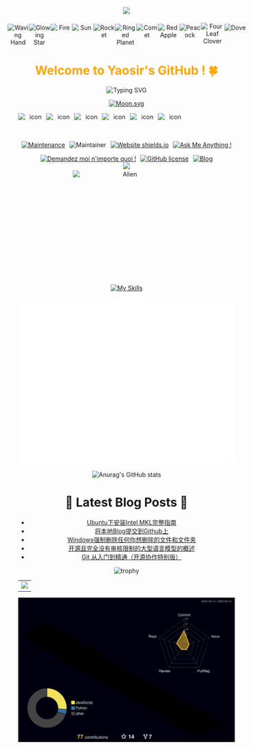 <div align="center">

  <!-- Knock Code Pictures -->
  <picture>
    <source media="(prefers-color-scheme: dark)" srcset="https://cdn.jsdelivr.net/gh/sun0225SUN/sun0225SUN/assets/images/coding.gif" />
    <source media="(prefers-color-scheme: light)" srcset="https://cdn.jsdelivr.net/gh/sun0225SUN/sun0225SUN/assets/images/developer.svg" height="225px" />
    <img src="https://cdn.jsdelivr.net/gh/sun0225SUN/sun0225SUN/assets/images/coding.gif" />
  </picture>

  <!-- for beauty -->
  <div>&nbsp;</div>




<!-- Dynamic Emojis -->
<div style="display: flex; justify-content: center; align-items: center;">
  <img src="https://raw.githubusercontent.com/Tarikul-Islam-Anik/Animated-Fluent-Emojis/master/Emojis/Hand%20gestures/Waving%20Hand.png" alt="Waving Hand" width="50" height="50" />
  <img src="https://raw.githubusercontent.com/Tarikul-Islam-Anik/Animated-Fluent-Emojis/master/Emojis/Travel%20and%20places/Glowing%20Star.png" alt="Glowing Star" width="50" height="50" />
  <img src="https://raw.githubusercontent.com/Tarikul-Islam-Anik/Animated-Fluent-Emojis/master/Emojis/Travel%20and%20places/Fire.png" alt="Fire" width="50" height="50" />
  <img src="https://raw.githubusercontent.com/Tarikul-Islam-Anik/Animated-Fluent-Emojis/master/Emojis/Travel%20and%20places/Sun.png" alt="Sun" width="50" height="50" />  
  <img src="https://raw.githubusercontent.com/Tarikul-Islam-Anik/Animated-Fluent-Emojis/master/Emojis/Travel%20and%20places/Rocket.png" alt="Rocket" width="50" height="50" />
  <img src="https://raw.githubusercontent.com/Tarikul-Islam-Anik/Animated-Fluent-Emojis/master/Emojis/Travel%20and%20places/Ringed%20Planet.png" alt="Ringed Planet" width="50" height="50" />
  <img src="https://raw.githubusercontent.com/Tarikul-Islam-Anik/Animated-Fluent-Emojis/master/Emojis/Travel%20and%20places/Comet.png" alt="Comet" width="50" height="50" />
  <img src="https://raw.githubusercontent.com/Tarikul-Islam-Anik/Animated-Fluent-Emojis/master/Emojis/Food/Red%20Apple.png" alt="Red Apple" width="50" height="50" />
  <img src="https://raw.githubusercontent.com/Tarikul-Islam-Anik/Animated-Fluent-Emojis/master/Emojis/Animals/Peacock.png" alt="Peacock" width="50" height="50" />
  <img src="https://raw.githubusercontent.com/Tarikul-Islam-Anik/Animated-Fluent-Emojis/master/Emojis/Animals/Four%20Leaf%20Clover.png" alt="Four Leaf Clover" width="55" height="55" />
  <img src="https://raw.githubusercontent.com/Tarikul-Islam-Anik/Animated-Fluent-Emojis/master/Emojis/Animals/Dove.png" alt="Dove" width="50" height="50" />
</div>


<!-- Welcome words -->
<h1 style="color: #FFA500;">Welcome to Yaosir's GitHub ! 🍀</h1>




<!-- World Peaceful words -->
![Typing SVG](https://readme-typing-svg.demolab.com/?lines=The+World+Remains+Peaceful+Forever+!)




<!-- Moon Emoji -->
[![Moon.svg](https://moon-svg.minung.dev/moon.svg?size=200&theme=ray&rotate=148)](https://moon-svg.minung.dev)





<!-- Dynamic Skills Logo -->
<div style="display: flex; align-items: flex-start;"><img src="https://techstack-generator.vercel.app/cpp-icon.svg" alt="icon" width="65" height="65" /><img src="https://techstack-generator.vercel.app/python-icon.svg" alt="icon" width="65" height="65" /><img src="https://techstack-generator.vercel.app/github-icon.svg" alt="icon" width="65" height="65" /><img src="https://techstack-generator.vercel.app/docker-icon.svg" alt="icon" width="65" height="65" /><img src="https://techstack-generator.vercel.app/raspberrypi-icon.svg" alt="icon" width="65" height="65" /><img src="https://techstack-generator.vercel.app/react-icon.svg" alt="icon" width="65" height="65" /></div>





<!-- Little Logo -->
<div style="display: flex; flex-direction: column; align-items: center; gap: 15px;">
  <!-- 上四部分 -->
  <div style="display: flex; justify-content: center; gap: 10px;">
    <a href="https://GitHub.com/Naereen/StrapDown.js/graphs/commit-activity">
      <img src="https://img.shields.io/badge/Maintained%3F-yes-green.svg" alt="Maintenance">
    </a>
    <img src="https://img.shields.io/badge/maintainer-theMaintainer-blue" alt="Maintainer">
    <a href="http://shields.io/">
      <img src="https://img.shields.io/website-up-down-green-red/http/shields.io.svg" alt="Website shields.io">
    </a>
    <a href="https://GitHub.com/Naereen/ama">
      <img src="https://img.shields.io/badge/Ask%20me-anything-1abc9c.svg" alt="Ask Me Anything !">
    </a>
  </div>
  <!-- 下三部分 -->
  <div style="display: flex; justify-content: center; gap: 10px;">
    <a href="https://GitHub.com/Naereen/ama.fr">
      <img src="https://img.shields.io/badge/Demandez%20moi-n'%20importe%20quoi-1abc9c.svg" alt="Demandez moi n'importe quoi !">
    </a>
    <a href="https://github.com/Naereen/StrapDown.js/blob/master/LICENSE">
      <img src="https://img.shields.io/github/license/Naereen/StrapDown.js.svg" alt="GitHub license">
    </a>
    <a href="https://blog.csdn.net/qq_60865111?type=blog">
      <img src="https://img.shields.io/badge/Blog-CSDN-orange.svg" alt="Blog">
    </a>
  </div>
</div>




<!-- Motto -->
<img src="https://quotes-github-readme.vercel.app/api?type=horizontal&theme=dark&quote=用心传递技术。&author=Yaosir"  />



<!-- Alien Emoji -->
<div style="display: flex; justify-content: center; align-items: center;">
  <img src="https://raw.githubusercontent.com/Tarikul-Islam-Anik/Animated-Fluent-Emojis/master/Emojis/Smilies/Alien.png" alt="Alien" width="250" height="250" />
</div>




<!-- Skills Emoji -->
[![My Skills](https://skillicons.dev/icons?i=c,cpp,py,rust,matlab,linux,github,pytorch,tensorflow,opencv,git,stackoverflow,visualstudio,vscode,pycharm,anaconda,raspberrypi,docker,vim,gmail,gcp&theme=dark&perline=7)](https://skillicons.dev)






<!-- Stats Words -->
![Metrics](github-metrics.svg)





<!-- Stats Card -->
![Anurag's GitHub stats](https://github-readme-stats.vercel.app/api?username=BreCaspian&show_icons=true&theme=radical)



<!-- Blogs List -->
# :orange_book: Latest Blog Posts :cactus:
<!-- BLOG-POST-LIST:START -->
- [Ubuntu下安装Intel MKL完整指南](https://blog.csdn.net/qq_60865111/article/details/147261872)
- [将本地Blog提交到Github上](https://blog.csdn.net/qq_60865111/article/details/147056134)
- [Windows强制删除任何你想删除的文件和文件夹](https://blog.csdn.net/qq_60865111/article/details/147003366)
- [开源且完全没有审核限制的大型语言模型的概述](https://blog.csdn.net/qq_60865111/article/details/147001840)
- [Git 从入门到精通（开源协作特别版）](https://blog.csdn.net/qq_60865111/article/details/147001420)
<!-- BLOG-POST-LIST:END -->


<!-- Award List -->
![trophy](https://github-profile-trophy.vercel.app/?username=BreCaspian&row=1&column=5&theme=juicyfresh&no-frame=true&no-bg=true)



<!-- GitHub Activity Graph GitHub 活动图 -->
<table>
  <tr>
    <td>
      <picture>
        <source media="(prefers-color-scheme: dark)"  srcset="https://github-readme-activity-graph.vercel.app/graph?username=BreCaspian&theme=tokyo-night" />
        <source media="(prefers-color-scheme: light)" srcset="https://github-readme-activity-graph.vercel.app/graph?username=BreCaspian&theme=xcode" />
        <img src="https://github-readme-activity-graph.vercel.app/graph?username=BreCaspian&theme=tokyo-night" />
      </picture>
  </tr>
</table>




<!-- 3D Contribution -->
![GitHub 3D Contribution](https://raw.githubusercontent.com/BreCaspian/BreCaspian/main/profile-3d-contrib/profile-night-rainbow.svg)


<!--
**BreCaspian/BreCaspian** is a ✨ _special_ ✨ repository because its `README.md` (this file) appears on your GitHub profile.


[![Top Langs](https://github-readme-stats.vercel.app/api/top-langs/?username=BreCaspian)](https://github.com/anuraghazra/github-readme-stats)


profile-3d-contrib/profile-green-animate.svg
样式：绿色动态主题
特点：以绿色为主色调，带有动态动画效果，展示您的GitHub贡献记录（如提交、PR等）。
profile-3d-contrib/profile-green.svg
样式：绿色静态主题
特点：与绿色动态版类似，但没有动画效果，适合静态展示。
profile-3d-contrib/profile-season-animate.svg
样式：季节动态主题
特点：根据当前季节（春、夏、秋、冬）自动调整颜色和背景，并带有动态效果。
profile-3d-contrib/profile-season.svg
样式：季节静态主题
特点：与季节动态版类似，但无动画，颜色随季节变化。
profile-3d-contrib/profile-south-season-animate.svg
样式：南半球季节动态主题
特点：专为南半球用户设计，季节与北半球相反（例如北半球夏季时，南半球为冬季），带有动态效果。
profile-3d-contrib/profile-south-season.svg
样式：南半球季节静态主题
特点：南半球季节主题的静态版本，无动画效果。
profile-3d-contrib/profile-night-view.svg
样式：夜景主题
特点：以深色背景和星空效果展示，模拟夜间景观，静态展示。
profile-3d-contrib/profile-night-green.svg
样式：夜间绿色主题
特点：夜景背景搭配绿色贡献块，静态展示。
profile-3d-contrib/profile-night-rainbow.svg
样式：夜间彩虹主题
特点：夜景背景搭配彩虹色贡献块，静态展示。
profile-3d-contrib/profile-gitblock.svg
样式：Git块主题
特点：以GitHub风格的方块形式展示贡献，静态展示。



![](https://stats.justsong.cn/api/leetcode?username=Brecaspian&cn=true)  leetcode



<img src="https://img.shields.io/badge/-HTML5-E34F26?style=flat-square&logo=html5&logoColor=white" /> 
<img src="https://img.shields.io/badge/-CSS3-1572B6?style=flat-square&logo=css3" /> 
<img src="https://img.shields.io/badge/-JavaScript-oringe?style=flat-square&logo=javascript" /> 小徽章


<p align="center">
  <a href="https://skillicons.dev">
    <img src="https://skillicons.dev/icons?i=c,cpp,py,pytorch,tensorflow,raspberrypi,rust,stackoverflow,visualstudio,vscode,pycharm,opencv,matlab,linux,gmail,github,git,gcp,docker，anaconda&theme=dark&perline=6" />
  </a>
</p>



![](https://img.shields.io/badge/Python-FFD749?style=for-the-badge&logo=python&logoColor=white)



 👋 


Here are some ideas to get you started:

- 🔭 I’m currently working on ...
- 🌱 I’m currently learning ...
- 👯 I’m looking to collaborate on ...
- 🤔 I’m looking for help with ...
- 💬 Ask me about ...
- 📫 How to reach me: ...
- 😄 Pronouns: ...
- ⚡ Fun fact: ...
-->




